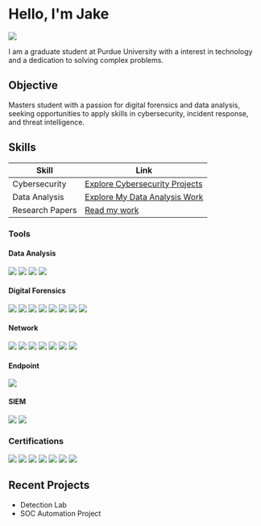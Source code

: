 # Hello, I'm Jake
<a href="https://www.linkedin.com/in/jaketsimpson/"><img src="https://img.shields.io/badge/-LinkedIn-0072b1?&style=for-the-badge&logo=linkedin&logoColor=white" /></a>

I am a graduate student at Purdue University with a interest in technology and a dedication to solving complex problems.

## Objective

Masters student with a passion for digital forensics and data analysis, seeking opportunities to apply skills in cybersecurity, incident response, and threat intelligence.

## Skills

| Skill                                         | Link                       |
|-----------------------------------------------|----------------------------|
| Cybersecurity                                 | <a href="https://github.com/jaksimps/Cybersecurity">Explore Cybersecurity Projects</a>|
|Data Analysis                                  | <a href="https://github.com/jaksimps/Data-Analysis">Explore My Data Analysis Work</a>|
| Research Papers                               | <a href="https://github.com/jaksimps/Papers">Read my work</a>|


### **Tools**

#### **Data Analysis**  
<div>
    <img src="https://img.shields.io/badge/-SQL-4479A1?&style=for-the-badge&logo=MySQL&logoColor=white" />
    <img src="https://img.shields.io/badge/-Excel-217346?&style=for-the-badge&logo=microsoft-office&logoColor=white" />
    <img src="https://img.shields.io/badge/-Python-3776AB?&style=for-the-badge&logo=Python&logoColor=white" />
    <img src="https://img.shields.io/badge/-Tableau-E97627?&style=for-the-badge&logo=Tableau&logoColor=white" />
</div>


#### **Digital Forensics**  
<div>
    <img src="https://img.shields.io/badge/-Autopsy-4D4D4D?&style=for-the-badge&logo=Autopsy&logoColor=white" />
    <img src="https://img.shields.io/badge/-FTK-0033A0?&style=for-the-badge&logo=AccessData&logoColor=white" />
    <img src="https://img.shields.io/badge/-Volatility-59A0D3?&style=for-the-badge&logo=Volatility&logoColor=white" />
    <img src="https://img.shields.io/badge/-Magnet%20AXIOM-6A4C98?&style=for-the-badge&logo=MagnetForensics&logoColor=white" />
    <img src="https://img.shields.io/badge/-Cellebrite-005F6D?&style=for-the-badge&logo=Cellebrite&logoColor=white" />
    <img src="https://img.shields.io/badge/-EnCase-FF7F32?&style=for-the-badge&logo=OpenJDK&logoColor=white" />
    <img src="https://img.shields.io/badge/-Eric%20Zimmerman%20Tools-F0A800?&style=for-the-badge&logoColor=white" />
    <img src="https://img.shields.io/badge/-The%20Sleuth%20Kit-57A5A5?&style=for-the-badge&logo=TheSleuthKit&logoColor=white" />
</div>

#### **Network**  
<div>
    <img src="https://img.shields.io/badge/-Wireshark-1679A7?&style=for-the-badge&logo=Wireshark&logoColor=white" />
    <img src="https://img.shields.io/badge/-Tcpdump-4D4D4D?&style=for-the-badge&logo=Tcpdump&logoColor=white" />
    <img src="https://img.shields.io/badge/-Nmap-004A80?&style=for-the-badge&logo=Nmap&logoColor=white" />
    <img src="https://img.shields.io/badge/-Zeek-4D4D4D?&style=for-the-badge&logo=Zeek&logoColor=white" />
    <img src="https://img.shields.io/badge/-Suricata-4D4D4D?&style=for-the-badge&logo=Suricata&logoColor=white" />
    <img src="https://img.shields.io/badge/-Snort-CC0000?&style=for-the-badge&logo=Snort&logoColor=white" />
    <img src="https://img.shields.io/badge/-Netcat-4D4D4D?&style=for-the-badge&logo=Netcat&logoColor=white" />
</div>

#### **Endpoint**  
<div>
    <img src="https://img.shields.io/badge/-Microsoft_Defender_for_Endpoint-00A4EF?&style=for-the-badge&logo=Microsoft&logoColor=white" />
</div>

#### **SIEM**  
<div>
    <img src="https://img.shields.io/badge/-Microsoft_Sentinel-00A4EF?&style=for-the-badge&logo=Microsoft&logoColor=white" />
    <img src="https://img.shields.io/badge/-Splunk-FF6600?&style=for-the-badge&logo=Splunk&logoColor=white" />
</div>

### **Certifications**  
<div>
    <img src="https://img.shields.io/badge/-Security%2B-FF0000?&style=for-the-badge&logo=CompTIA&logoColor=white" />
    <img src="https://img.shields.io/badge/-Azure%20Fundamentals-00A4EF?&style=for-the-badge&logo=Microsoft%20Azure&logoColor=white" />
    <img src="https://img.shields.io/badge/-Alteryx%20Designer%20Core-003C6C?&style=for-the-badge&logo=Alteryx&logoColor=white" />
    <img src="https://img.shields.io/badge/-Splunk%20Core%20Certified%20User-FF6600?&style=for-the-badge&logo=Splunk&logoColor=white" />
    <img src="https://img.shields.io/badge/-Cisco%20Data%20Analytics%20Essentials-4D4D4D?&style=for-the-badge&logo=Cisco&logoColor=white" />
    <img src="https://img.shields.io/badge/-DataCamp%20SQL%20Associate-2D9F39?&style=for-the-badge&logo=DataCamp&logoColor=white" />
    <img src="https://img.shields.io/badge/-DataCamp%20Data%20Literacy%20Professional-2D9F39?&style=for-the-badge&logo=DataCamp&logoColor=white" />
</div>

</div>

## Recent Projects
- Detection Lab
- SOC Automation Project
